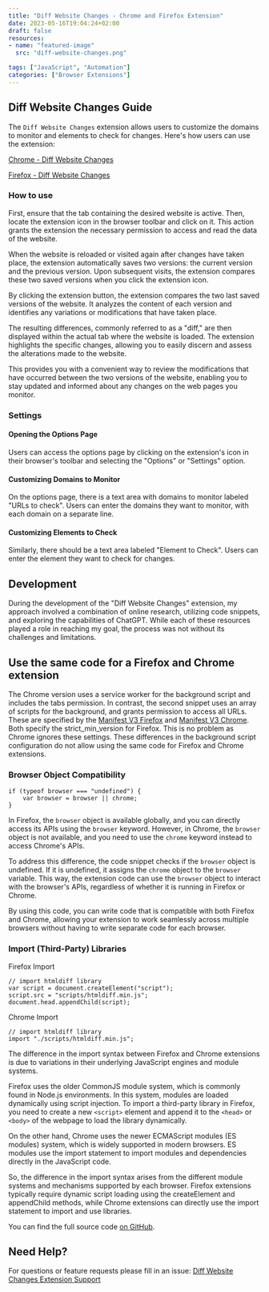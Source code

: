 ```yaml
---
title: "Diff Website Changes - Chrome and Firefox Extension"
date: 2023-05-16T19:04:24+02:00
draft: false
resources:
- name: "featured-image"
  src: "diff-website-changes.png"

tags: ["JavaScript", "Automation"]
categories: ["Browser Extensions"]
---
```


## Diff Website Changes Guide

The `Diff Website Changes` extension allows users to customize the domains to monitor and elements to check for changes. Here's how users can use the extension:

[Chrome - Diff Website Changes](https://chrome.google.com/webstore/detail/diff-website-changes/bnhlfbacpohcncjlmcpcfkhplnjklcic?hl=en)

[Firefox - Diff Website Changes](https://addons.mozilla.org/de/firefox/addon/diff-website-changes/)

### How to use
First, ensure that the tab containing the desired website is active. Then, locate the extension icon in the browser toolbar and click on it. This action grants the extension the necessary permission to access and read the data of the website.

When the website is reloaded or visited again after changes have taken place, the extension automatically saves two versions: the current version and the previous version. Upon subsequent visits, the extension compares these two saved versions when you click the extension icon.

By clicking the extension button, the extension compares the two last saved versions of the website. It analyzes the content of each version and identifies any variations or modifications that have taken place.

The resulting differences, commonly referred to as a "diff," are then displayed within the actual tab where the website is loaded. The extension highlights the specific changes, allowing you to easily discern and assess the alterations made to the website.

This provides you with a convenient way to review the modifications that have occurred between the two versions of the website, enabling you to stay updated and informed about any changes on the web pages you monitor.

### Settings

#### Opening the Options Page
Users can access the options page by clicking on the extension's icon in their browser's toolbar and selecting the "Options" or "Settings" option.

#### Customizing Domains to Monitor
On the options page, there is a text area with domains to monitor labeled "URLs to check". Users can enter the domains they want to monitor, with each domain on a separate line.

#### Customizing Elements to Check
Similarly, there should be a text area labeled "Element to Check". Users can enter the element they want to check for changes.

## Development

During the development of the "Diff Website Changes" extension, my approach involved a combination of online research, utilizing code snippets, and exploring the capabilities of ChatGPT. While each of these resources played a role in reaching my goal, the process was not without its challenges and limitations.

## Use the same code for a Firefox and Chrome extension

The Chrome version uses a service worker for the background script and includes the tabs permission. In contrast, the second snippet uses an array of scripts for the background, and grants permission to access all URLs. These are specified by the [Manifest V3 Firefox](https://extensionworkshop.com/documentation/develop/manifest-v3-migration-guide/) and [Manifest V3 Chrome](https://developer.chrome.com/docs/extensions/mv3/intro/). Both specify the strict_min_version for Firefox. This is no problem as Chrome ignores these settings. These differences in the background script configuration do not allow using the same code for Firefox and Chrome extensions.


### Browser Object Compatibility

```
if (typeof browser === "undefined") {
    var browser = browser || chrome;
}

```

In Firefox, the `browser` object is available globally, and you can directly access its APIs using the `browser` keyword. However, in Chrome, the `browser` object is not available, and you need to use the `chrome` keyword instead to access Chrome's APIs.

To address this difference, the code snippet checks if the `browser` object is undefined. If it is undefined, it assigns the `chrome` object to the `browser` variable. This way, the extension code can use the `browser` object to interact with the browser's APIs, regardless of whether it is running in Firefox or Chrome.

By using this code, you can write code that is compatible with both Firefox and Chrome, allowing your extension to work seamlessly across multiple browsers without having to write separate code for each browser.


### Import (Third-Party) Libraries
Firefox Import
```
// import htmldiff library
var script = document.createElement("script");
script.src = "scripts/htmldiff.min.js";
document.head.appendChild(script);
```

Chrome Import
```
// import htmldiff library
import "./scripts/htmldiff.min.js";
```

The difference in the import syntax between Firefox and Chrome extensions is due to variations in their underlying JavaScript engines and module systems.

Firefox uses the older CommonJS module system, which is commonly found in Node.js environments. In this system, modules are loaded dynamically using script injection. To import a third-party library in Firefox, you need to create a new `<script>` element and append it to the `<head>` or `<body>` of the webpage to load the library dynamically.

On the other hand, Chrome uses the newer ECMAScript modules (ES modules) system, which is widely supported in modern browsers. ES modules use the import statement to import modules and dependencies directly in the JavaScript code.

So, the difference in the import syntax arises from the different module systems and mechanisms supported by each browser. Firefox extensions typically require dynamic script loading using the createElement and appendChild methods, while Chrome extensions can directly use the import statement to import and use libraries.

You can find the full source code [on GitHub](https://github.com/MartinRenze/diff-website-changes-extension).

## Need Help?

For questions or feature requests please fill in an issue: [Diff Website Changes Extension Support](https://github.com/MartinRenze/diff-website-changes-extension)

<img src="https://vg04.met.vgwort.de/na/8e08a6738d194c4098adf4eeab1fe56e" width="1" height="1" alt="">

<script data-goatcounter="https://martin-renze.goatcounter.com/count"
        async src="//gc.zgo.at/count.js"></script>
